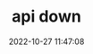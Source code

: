 ---
title: api down
date: 2022-10-27 11:47:08
resolved: false
resolvedWhen: 
severity: down
affected:
  - api
section: issue
---